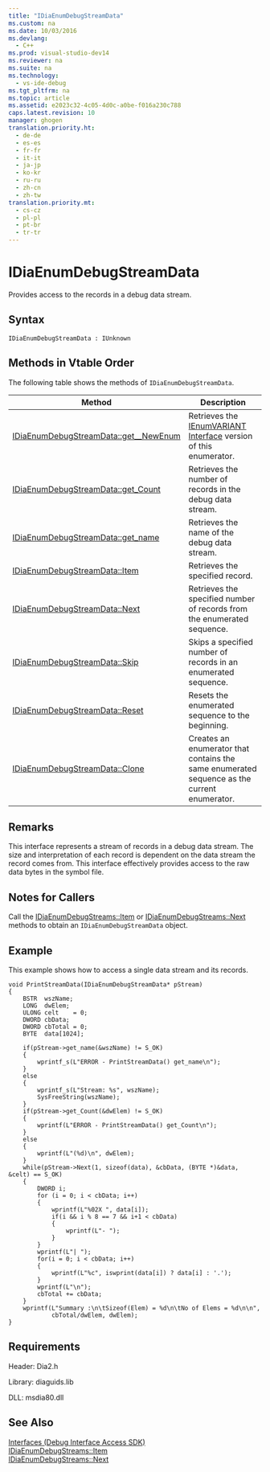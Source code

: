```yaml
---
title: "IDiaEnumDebugStreamData"
ms.custom: na
ms.date: 10/03/2016
ms.devlang: 
  - C++
ms.prod: visual-studio-dev14
ms.reviewer: na
ms.suite: na
ms.technology: 
  - vs-ide-debug
ms.tgt_pltfrm: na
ms.topic: article
ms.assetid: e2023c32-4c05-4d0c-a0be-f016a230c788
caps.latest.revision: 10
manager: ghogen
translation.priority.ht: 
  - de-de
  - es-es
  - fr-fr
  - it-it
  - ja-jp
  - ko-kr
  - ru-ru
  - zh-cn
  - zh-tw
translation.priority.mt: 
  - cs-cz
  - pl-pl
  - pt-br
  - tr-tr
---
```

# IDiaEnumDebugStreamData
Provides access to the records in a debug data stream.  
  
## Syntax  
  
```  
IDiaEnumDebugStreamData : IUnknown  
```  
  
## Methods in Vtable Order  
 The following table shows the methods of `IDiaEnumDebugStreamData`.  
  
|Method|Description|  
|------------|-----------------|  
|[IDiaEnumDebugStreamData::get__NewEnum](../VS_debugger/IDiaEnumDebugStreamData--get__NewEnum.md)|Retrieves the [IEnumVARIANT Interface](assetId:///139e3c93-faef-4003-9079-e0e94494db3e) version of this enumerator.|  
|[IDiaEnumDebugStreamData::get_Count](../VS_debugger/IDiaEnumDebugStreamData--get_Count.md)|Retrieves the number of records in the debug data stream.|  
|[IDiaEnumDebugStreamData::get_name](../VS_debugger/IDiaEnumDebugStreamData--get_name.md)|Retrieves the name of the debug data stream.|  
|[IDiaEnumDebugStreamData::Item](../VS_debugger/IDiaEnumDebugStreamData--Item.md)|Retrieves the specified record.|  
|[IDiaEnumDebugStreamData::Next](../VS_debugger/IDiaEnumDebugStreamData--Next.md)|Retrieves the specified number of records  from the enumerated sequence.|  
|[IDiaEnumDebugStreamData::Skip](../VS_debugger/IDiaEnumDebugStreamData--Skip.md)|Skips a specified number of records in an enumerated sequence.|  
|[IDiaEnumDebugStreamData::Reset](../VS_debugger/IDiaEnumDebugStreamData--Reset.md)|Resets the enumerated sequence to the beginning.|  
|[IDiaEnumDebugStreamData::Clone](../VS_debugger/IDiaEnumDebugStreamData--Clone.md)|Creates an enumerator that contains the same enumerated sequence as the current enumerator.|  
  
## Remarks  
 This interface represents a stream of records in a debug data stream. The size and interpretation of each record is dependent on the data stream the record comes from. This interface effectively provides access to the raw data bytes in the symbol file.  
  
## Notes for Callers  
 Call the [IDiaEnumDebugStreams::Item](../VS_debugger/IDiaEnumDebugStreams--Item.md) or [IDiaEnumDebugStreams::Next](../VS_debugger/IDiaEnumDebugStreams--Next.md) methods to obtain an `IDiaEnumDebugStreamData` object.  
  
## Example  
 This example shows how to access a single data stream and its records.  
  
```cpp#  
void PrintStreamData(IDiaEnumDebugStreamData* pStream)  
{  
    BSTR  wszName;  
    LONG  dwElem;  
    ULONG celt    = 0;  
    DWORD cbData;  
    DWORD cbTotal = 0;  
    BYTE  data[1024];  
  
    if(pStream->get_name(&wszName) != S_OK)  
    {  
        wprintf_s(L"ERROR - PrintStreamData() get_name\n");  
    }  
    else  
    {  
        wprintf_s(L"Stream: %s", wszName);  
        SysFreeString(wszName);  
    }  
    if(pStream->get_Count(&dwElem) != S_OK)  
    {  
        wprintf(L"ERROR - PrintStreamData() get_Count\n");  
    }  
    else  
    {  
        wprintf(L"(%d)\n", dwElem);  
    }  
    while(pStream->Next(1, sizeof(data), &cbData, (BYTE *)&data, &celt) == S_OK)  
    {  
        DWORD i;  
        for (i = 0; i < cbData; i++)  
        {  
            wprintf(L"%02X ", data[i]);  
            if(i && i % 8 == 7 && i+1 < cbData)  
            {  
                wprintf(L"- ");  
            }  
        }  
        wprintf(L"| ");  
        for(i = 0; i < cbData; i++)  
        {  
            wprintf(L"%c", iswprint(data[i]) ? data[i] : '.');  
        }  
        wprintf(L"\n");  
        cbTotal += cbData;  
    }  
    wprintf(L"Summary :\n\tSizeof(Elem) = %d\n\tNo of Elems = %d\n\n",  
            cbTotal/dwElem, dwElem);  
}  
```  
  
## Requirements  
 Header: Dia2.h  
  
 Library: diaguids.lib  
  
 DLL: msdia80.dll  
  
## See Also  
 [Interfaces (Debug Interface Access SDK)](../VS_debugger/Interfaces--Debug-Interface-Access-SDK-.md)   
 [IDiaEnumDebugStreams::Item](../VS_debugger/IDiaEnumDebugStreams--Item.md)   
 [IDiaEnumDebugStreams::Next](../VS_debugger/IDiaEnumDebugStreams--Next.md)